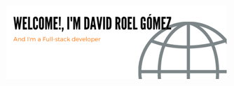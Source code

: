 <p align="center">
  <img src="https://raw.githubusercontent.com/Cifox92/Cifox92/master/header-github.png" >
</p>
